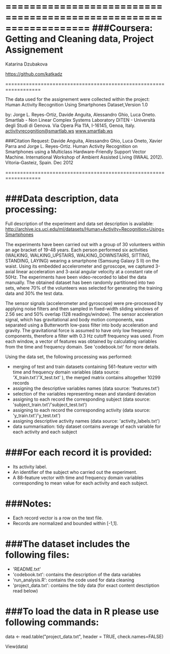==================================================================
###Coursera: Getting and Cleaning data, Project Assignement  
==================================================================
Katarina Dzubakova

https://github.com/katkadz

==================================================================

The data used for the assignement were collected within the project:
Human Activity Recognition Using Smartphones Dataset,Version 1.0

by:
Jorge L. Reyes-Ortiz, Davide Anguita, Alessandro Ghio, Luca Oneto.
Smartlab - Non Linear Complex Systems Laboratory
DITEN - Università degli Studi di Genova.
Via Opera Pia 11A, I-16145, Genoa, Italy.
activityrecognition@smartlab.ws
www.smartlab.ws  

###Citation Request: 
Davide Anguita, Alessandro Ghio, Luca Oneto, Xavier Parra and Jorge L. Reyes-Ortiz. Human Activity Recognition on Smartphones using a Multiclass Hardware-Friendly Support Vector Machine. International Workshop of Ambient Assisted Living (IWAAL 2012). Vitoria-Gasteiz, Spain. Dec 2012

==================================================================

###Data description, data processing:
======================================
Full description of the experiment and data set description is available:
http://archive.ics.uci.edu/ml/datasets/Human+Activity+Recognition+Using+Smartphones

The experiments have been carried out with a group of 30 volunteers within an age bracket of 19-48 years. Each person performed six activities (WALKING, WALKING_UPSTAIRS, WALKING_DOWNSTAIRS, SITTING, STANDING, LAYING) wearing a smartphone (Samsung Galaxy S II) on the waist. Using its embedded accelerometer and gyroscope, we captured 3-axial linear acceleration and 3-axial angular velocity at a constant rate of 50Hz. The experiments have been video-recorded to label the data manually. The obtained dataset has been randomly partitioned into two sets, where 70% of the volunteers was selected for generating the training data and 30% the test data. 

The sensor signals (accelerometer and gyroscope) were pre-processed by applying noise filters and then sampled in fixed-width sliding windows of 2.56 sec and 50% overlap (128 readings/window). The sensor acceleration signal, which has gravitational and body motion components, was separated using a Butterworth low-pass filter into body acceleration and gravity. The gravitational force is assumed to have only low frequency components, therefore a filter with 0.3 Hz cutoff frequency was used. From each window, a vector of features was obtained by calculating variables from the time and frequency domain. See 'codebook.txt' for more details. 

Using the data set, the following processing was performed:
- merging of test and train datasets containing 561-feature vector with time and frequency domain variables (data source: 'X_train.txt'/'X_test.txt' ), the merged matrix contains altogether 10299 records
- assigning the descriptive variables names (data source: 'features.txt')  
- selection of the variables representing mean and standard deviation
- assigning to each record the corresponding subject (data source: 'subject_train.txt'/'subject_test.txt') 
- assigning to each record the corresponding activity (data source: 'y_train.txt'/'y_test.txt') 
- assigning descriptive activity names (data source: 'activity_labels.txt')
- data summarisation: tidy dataset contains average of each variable for each activity and each subject

###For each record it is provided:
====================================== 
- Its activity label. 
- An identifier of the subject who carried out the experiment.
- A 88-feature vector with time and frequency domain variables corresponding to mean value for each activity and each subject. 

###Notes: 
======
- Each record vector is a row on the text file.
- Records are normalized and bounded within [-1,1].

###The dataset includes the following files:
=========================================
- 'README.txt'
- 'codebook.txt': contains the description of the data variables
- 'run_analysis.R': contains the code used for data cleaning 
- 'project_data.txt': contains the tidy data (for exact content desctiption read below)

###To load the data in R please use following commands:
========================================= 
data <- read.table("project_data.txt", header = TRUE, check.names=FALSE)

View(data)


